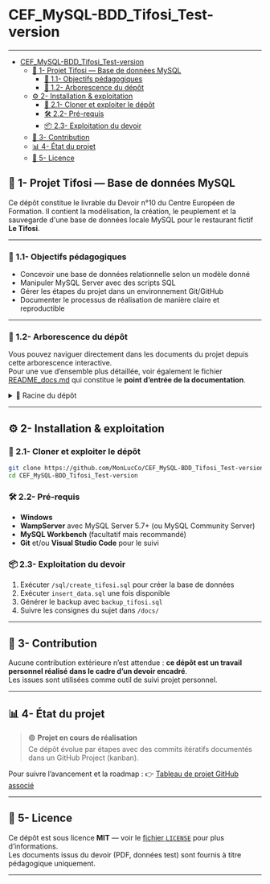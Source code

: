 <!-- markdownlint-disable MD033 -->

# CEF_MySQL-BDD_Tifosi_Test-version

---

- [CEF\_MySQL-BDD\_Tifosi\_Test-version](#cef_mysql-bdd_tifosi_test-version)
  - [📘 1- Projet Tifosi — Base de données MySQL](#-1--projet-tifosi--base-de-données-mysql)
    - [🎯 1.1- Objectifs pédagogiques](#-11--objectifs-pédagogiques)
    - [🧱 1.2- Arborescence du dépôt](#-12--arborescence-du-dépôt)
  - [⚙️ 2- Installation \& exploitation](#️-2--installation--exploitation)
    - [🔁 2.1- Cloner et exploiter le dépôt](#-21--cloner-et-exploiter-le-dépôt)
    - [🛠️ 2.2- Pré-requis](#️-22--pré-requis)
    - [📦 2.3- Exploitation du devoir](#-23--exploitation-du-devoir)
  - [💬 3- Contribution](#-3--contribution)
  - [📊 4- État du projet](#-4--état-du-projet)
  - [📄 5- Licence](#-5--licence)

## 📘 1- Projet Tifosi — Base de données MySQL

Ce dépôt constitue le livrable du Devoir n°10 du Centre Européen de Formation. Il contient la modélisation, la création, le peuplement et la sauvegarde d'une base de données locale MySQL pour le restaurant fictif **Le Tifosi**.

---

### 🎯 1.1- Objectifs pédagogiques

- Concevoir une base de données relationnelle selon un modèle donné
- Manipuler MySQL Server avec des scripts SQL
- Gérer les étapes du projet dans un environnement Git/GitHub
- Documenter le processus de réalisation de manière claire et reproductible

---

### 🧱 1.2- Arborescence du dépôt

Vous pouvez naviguer directement dans les documents du projet depuis cette arborescence interactive.  
Pour une vue d’ensemble plus détaillée, voir également le fichier [README_docs.md](docs/README_docs.md) qui constitue le **point d’entrée de la documentation**.

<details>
<summary>📁 Racine du dépôt</summary>

> - [README.md](README.md) — Présentation générale du projet (ce document)
> - [LICENCE](./LICENSE) — Licence MIT
> - [.gitignore](.gitignore)

<details>
<summary>📁 docs/ — Dossiers documentaires</summary>

> - [README_docs.md](docs/README_docs.md) — 🔹 Sommaire central de la documentation

<details>
<summary>&nbsp;&nbsp;&nbsp;📁 sources/ — Ressources du devoir</summary>

>> - [Sujet-Devoir10.pdf](docs/sources/Sujet-Devoir10.pdf) — Sujet officiel du projet

</details>

<details>
<summary>&nbsp;&nbsp;&nbsp;📁 process/ — Démarche de travail</summary>

>> - [README_process.md](docs/process/README_process.md) — Étapes et logique de mise en œuvre

</details>

<details>
<summary>&nbsp;&nbsp;&nbsp;📁 mcd/ — Modélisation conceptuelle</summary>

>> - [tifosi_mcd.png](docs/mcd/tifosi_mcd.png) — Schéma du MCD (modèle conceptuel de données)
>> - [README_analyse.md](docs/mcd/README_analyse.md) — Analyse approfondie du MCD

</details>

<details>
<summary>&nbsp;&nbsp;&nbsp;📁 implementation/ — Implémentation technique</summary>

>> - [MRLD_tifosi.md](docs/implementation/MRLD_tifosi.md) — Modèle Relationnel Logique de Données (MRLD)
>> - [MPD_tifosi.sql](docs/implementation/MPD_tifosi.sql) — Script de création des tables (modèle physique de données)
>> - [README_implementation.md](docs/implementation/README_implementation.md)

</details>

<details>
<summary>&nbsp;&nbsp;&nbsp;📁 references/ — Cours & sources externes</summary>

>> - [grafikart_mcd_mld.pdf](docs/references/grafikart_mcd_mld.pdf)
>> - [la_console_mcd.md](docs/references/la_console_mcd.md)
>> - [README_sources.md](docs/references/README_sources.md)

</details>

</details>

<details>
<summary>📁 sql/ — Scripts SQL du projet</summary>

> - [README_sql.md](sql/README_sql.md) — Informations sur les scripts SQL `.sql`
> - [create_tifosi.sql](sql/create_tifosi.sql) — Création de la base de données relationnelle

</details>

</details>

---

## ⚙️ 2- Installation & exploitation

### 🔁 2.1- Cloner et exploiter le dépôt

```bash
git clone https://github.com/MonLucCo/CEF_MySQL-BDD_Tifosi_Test-version.git
cd CEF_MySQL-BDD_Tifosi_Test-version
```

### 🛠️ 2.2- Pré-requis

- **Windows**
- **WampServer** avec MySQL Server 5.7+ (ou MySQL Community Server)
- **MySQL Workbench** (facultatif mais recommandé)
- **Git** et/ou **Visual Studio Code** pour le suivi

### 📦 2.3- Exploitation du devoir

1. Exécuter `/sql/create_tifosi.sql` pour créer la base de données
2. Exécuter `insert_data.sql` une fois disponible
3. Générer le backup avec `backup_tifosi.sql`
4. Suivre les consignes du sujet dans `/docs/`

---

## 💬 3- Contribution

Aucune contribution extérieure n’est attendue : **ce dépôt est un travail personnel réalisé dans le cadre d’un devoir encadré**.  
Les issues sont utilisées comme outil de suivi projet personnel.

---

## 📊 4- État du projet

> 🟢 **Projet en cours de réalisation**  
> Ce dépôt évolue par étapes avec des commits itératifs documentés dans un GitHub Project (kanban).

Pour suivre l’avancement et la roadmap :
👉 [Tableau de projet GitHub associé](https://github.com/users/MonLucCo/projects/3/views/1?layout=board)

---

## 📄 5- Licence

Ce dépôt est sous licence **MIT** — voir le [fichier `LICENSE`](LICENSE) pour plus d’informations.  
Les documents issus du devoir (PDF, données test) sont fournis à titre pédagogique uniquement.

---
